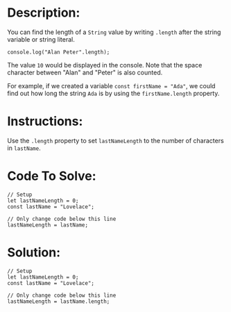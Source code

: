 # Description:

You can find the length of a `String` value by writing `.length` after the string variable or string literal.

```Js
console.log("Alan Peter".length);
```

The value `10` would be displayed in the console. Note that the space character between "Alan" and "Peter" is also counted.

For example, if we created a variable `const firstName = "Ada"`, we could find out how long the string `Ada` is by using the `firstName.length` property.

# Instructions:

Use the `.length` property to set `lastNameLength` to the number of characters in `lastName`.

# Code To Solve:

```Js
// Setup
let lastNameLength = 0;
const lastName = "Lovelace";

// Only change code below this line
lastNameLength = lastName;
```

# Solution:

```Js
// Setup
let lastNameLength = 0;
const lastName = "Lovelace";

// Only change code below this line
lastNameLength = lastName.length;
```
